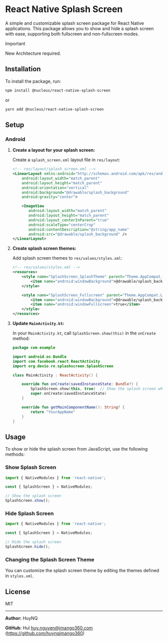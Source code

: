 
# React Native Splash Screen

A simple and customizable splash screen package for React Native applications. This package allows you to show and hide a splash screen with ease, supporting both fullscreen and non-fullscreen modes.
> [!IMPORTANT]
> New Architecture required.

## Installation

To install the package, run:

```bash
npm install @nucleus/react-native-splash-screen
```

or

```bash
yarn add @nucleus/react-native-splash-screen
```

## Setup

### Android


1. **Create a layout for your splash screen:**

   Create a `splash_screen.xml` layout file in `res/layout`:

   ```xml
   <!-- res/layout/splash_screen.xml -->
   <LinearLayout xmlns:android="http://schemas.android.com/apk/res/android"
       android:layout_width="match_parent"
       android:layout_height="match_parent"
       android:orientation="vertical"
       android:background="@drawable/splash_background"
       android:gravity="center">

       <ImageView
          android:layout_width="match_parent"
          android:layout_height="match_parent"
          android:layout_centerInParent="true"
          android:scaleType="centerCrop"
          android:contentDescription="@string/app_name"
          android:src="@drawable/splash_background" />
   </LinearLayout>
   ```

2. **Create splash screen themes:**

   Add splash screen themes to `res/values/styles.xml`:

   ```xml
   <!-- res/values/styles.xml -->
   <resources>
       <style name="SplashScreen_SplashTheme" parent="Theme.AppCompat.Light.NoActionBar">
           <item name="android:windowBackground">@drawable/splash_background</item>
       </style>

       <style name="SplashScreen_Fullscreen" parent="Theme.AppCompat.Light.NoActionBar">
           <item name="android:windowBackground">@drawable/splash_background</item>
           <item name="android:windowFullscreen">true</item>
       </style>
   </resources>
   ```

4. **Update `MainActivity.kt`:**

   In your `MainActivity.kt`, call `SplashScreen.show(this)` in the `onCreate` method:

   ```kotlin
   package com.example

   import android.os.Bundle
   import com.facebook.react.ReactActivity
   import org.devio.rn.splashscreen.SplashScreen

   class MainActivity : ReactActivity() {

       override fun onCreate(savedInstanceState: Bundle?) {
           SplashScreen.show(this, true)  // Show the splash screen when the activity is created
           super.onCreate(savedInstanceState)
       }

       override fun getMainComponentName(): String? {
           return "YourAppName"
       }
   }
   ```

## Usage

To show or hide the splash screen from JavaScript, use the following methods:

### Show Splash Screen

```javascript
import { NativeModules } from 'react-native';

const { SplashScreen } = NativeModules;

// Show the splash screen
SplashScreen.show();
```

### Hide Splash Screen

```javascript
import { NativeModules } from 'react-native';

const { SplashScreen } = NativeModules;

// Hide the splash screen
SplashScreen.hide();
```

### Changing the Splash Screen Theme

You can customize the splash screen theme by editing the themes defined in `styles.xml`.

## License

MIT

---

**Author:** HuyNQ

**GitHub:** Huĩ <huy.nguyen@jmango360.com> (https://github.com/huynqjmango360)
